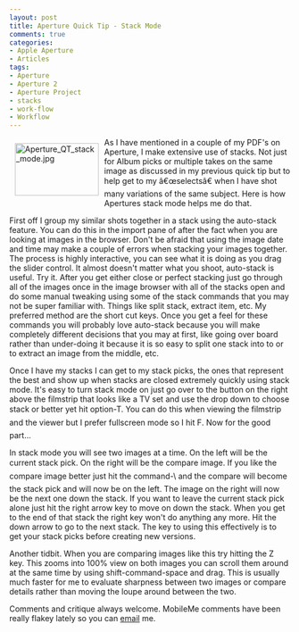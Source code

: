 ```yaml
---
layout: post
title: Aperture Quick Tip - Stack Mode
comments: true
categories:
- Apple Aperture
- Articles
tags:
- Aperture
- Aperture 2
- Aperture Project
- stacks
- work-flow
- Workflow
---
```

<a href="/wp-content/uploads/FromIweb/Aperture_QT_stack_mode.jpg"><img title="Aperture_QT_stack_mode.jpg" src="/wp-content/uploads/FromIweb/.thumbs/.Aperture_QT_stack_mode.jpg" border="0" alt="Aperture_QT_stack_mode.jpg" hspace="10" vspace="10" width="150" height="94" align="left" /></a>As I have mentioned in a couple of my PDF's on Aperture, I make extensive use of stacks. Not just for Album picks or multiple takes on the same image as discussed in my previous quick tip but to help get to my â€œselectsâ€ when I have shot many variations of  the same subject. Here is how Apertures stack mode helps me do that.
<!--more-->
First off I group my similar shots together in a stack using the auto-stack feature. You can do this in the import pane of after the fact when you are looking at images in the browser. Don't be afraid that using the image date and time may make a couple of errors when stacking your images together. The process is highly interactive, you can see what it is doing as you drag the slider control. It almost doesn't matter what you shoot, auto-stack is useful. Try it. After you get either close or perfect stacking just go through all of the images once in the image browser with all of the stacks open and do some manual tweaking using some of the stack commands that you may not be super familiar with. Things like split stack, extract item, etc. My preferred method are the short cut keys. Once you get a feel for these commands you will probably love auto-stack because you will make completely different decisions that you may at first, like going over board rather than under-doing it because it is so easy to split one stack into to or to extract an image from the middle, etc.

Once I have my stacks I can get to my stack picks, the ones that represent the best and show up when stacks are closed extremely quickly using stack mode. It's easy to turn stack mode on just go over to the button on the right above the filmstrip that looks like a TV set and use the drop down to choose stack or better yet hit option-T. You can do this when viewing the filmstrip and the viewer but I prefer fullscreen mode so I hit F. Now for the good part...

In stack mode you will see two images at a time. On the left will be the current stack pick. On the right will be the compare image. If you like the compare image better just hit the command-\ and the compare will become the stack pick and will now be on the left. The image on the right will now be the next one down the stack. If you want to leave the current stack pick alone just hit the right arrow key to move on down the stack. When you get to the end of that stack the right key won't do anything any more. Hit the down arrow to go to the next stack. The key to using this effectively is to get your stack picks before creating new versions.

Another tidbit. When you are comparing images like this try hitting the Z key. This zooms into 100% view on both images you can scroll them around at the same time by using shift-command-space and drag. This is usually much faster for me to evaluate sharpness between two images or compare details rather than moving the loupe around between the two.

Comments and critique always welcome. MobileMe comments have been really flakey lately so you can <a href="mailto:rwboyer@mac.com">email</a> me.